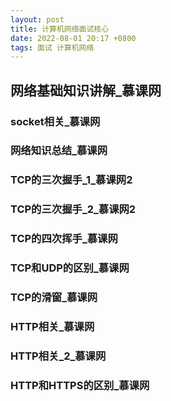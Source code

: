 ```yaml
---
layout: post
title: 计算机网络面试核心
date: 2022-08-01 20:17 +0800
tags: 面试 计算机网络
---
```


## 网络基础知识讲解_慕课网
### socket相关_慕课网
### 网络知识总结_慕课网
### TCP的三次握手_1_慕课网2
### TCP的三次握手_2_慕课网2
### TCP的四次挥手_慕课网
### TCP和UDP的区别_慕课网
### TCP的滑窗_慕课网
### HTTP相关_慕课网
### HTTP相关_2_慕课网
### HTTP和HTTPS的区别_慕课网